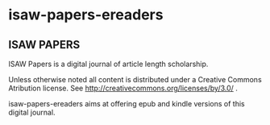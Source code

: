 # isaw-papers-ereaders

ISAW PAPERS
-----------------------
ISAW Papers is a digital journal of article length scholarship.

Unless otherwise noted all content is distributed under a 
Creative Commons Atribution license. See http://creativecommons.org/licenses/by/3.0/ .

isaw-papers-ereaders aims at offering epub and kindle versions of this digital journal.
